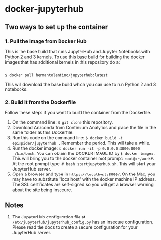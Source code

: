 # docker-jupyterhub

## Two ways to set up the container

### 1. Pull the image from Docker Hub
This is the base build that runs JupyterHub and Jupyter Notebooks with Python 2 and 3 kernels. To use this base build for building the docker images that has additional kernels in this repository do a:

<code>
$ docker pull hermantolentino/jupyterhub:latest
</code>

This will download the base build which you can use to run Python 2 and 3 notebooks.

### 2. Build it from the Dockerfile

Follow these steps if you want to build the container from the Dockerfile.
1. On the command line: <code>$ git clone</code> this repository.
2. Download Anaconda from Continuum Analytics and place the file in the same folder as this Dockerfile.
3. Run this code on the command line: <code>$ docker build -t epispider/jupyterhub .</code> Remember the period. This will take a while.
4. Run the docker image: <code>$ docker run -it -p 0.0.0.0:8000:8000 <DOCKER IMAGE ID> /bin/bash</code>. You can obtain the DOCKER IMAGE ID by <code>$ docker images</code>. This will bring you to the docker container root prompt: <code>root@<DOCKER IMAGE ID>:~/work#</code>. At the root prompt type: <code># bash startjupyterhub.sh</code>. This will start your JupyterHub server.
5. Open a browser and type in <code>https://localhost:8000/</code>. On the Mac, you may have to substitute "localhost" with the docker machine IP address. The SSL certificates are self-signed so you will get a browser warning about the site being insecure. 

## Notes

1. The JupyterHub configuration file at <code>/etc/jupyterhub/jupyterhub_config.py</code> has an insecure configuration. Please read the docs to create a secure configuration for your JupyterHub server.

